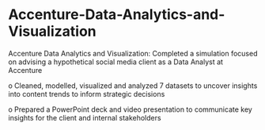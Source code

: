 # Accenture-Data-Analytics-and-Visualization
Accenture Data Analytics and Visualization: Completed a simulation focused on advising a hypothetical social media client as a Data
Analyst at Accenture

o Cleaned, modelled, visualized and analyzed 7 datasets to uncover insights into content trends to inform strategic decisions

o Prepared a PowerPoint deck and video presentation to communicate key insights for the client and internal stakeholders
